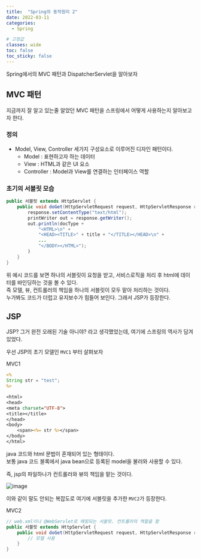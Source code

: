 ```yaml
---
title:  "Spring의 동작원리 2"
date: 2022-03-11
categories: 
  - Spring

# 고정값
classes: wide
toc: false
toc_sticky: false
---
```


Spring에서의 MVC 패턴과 DispatcherServlet을 알아보자


## MVC 패턴

지금까지 잘 알고 있는줄 알았던 MVC 패턴을 스프링에서 어떻게 사용하는지 알아보고자 한다.   

### 정의

- Model, View, Controller 세가지 구성요소로 이루어진 디자인 패턴이다.
    - Model : 표현하고자 하는 데이터
    - View : HTML과 같은 UI 요소
    - Controller : Model과 View를 연결하는 인터페이스 역할

### 초기의 서블릿 모습

```java
public 서블릿 extends HttpServlet {
    public void doGet(HttpServletRequest request, HttpServletResponse response) throws ServletException, IOException {
        response.setContentType("text/html");
        printWriter out = response.getWriter();
        out.println(docType + 
            "<HTML>\n" +
            "<HEAD><TITLE>" + title + "</TITLE></HEAD>\n" +
            ...
            "</BODY></HTML>");
        )
    }
}
```

위 예시 코드를 보면 하나의 서블릿이 요청을 받고, 서비스로직을 처리 후 html에 데이터를 바인딩하는 것을 볼 수 있다.   
즉 모델, 뷰, 컨트롤러의 책임을 하나의 서블릿이 모두 맡아 처리하는 것이다.   
누가봐도 코드가 더럽고 유지보수가 힘들어 보인다. 그래서 JSP가 등장한다.   

## JSP

JSP? 그거 완전 오래된 기술 아니야? 라고 생각했었는데, 여기에 스프링의 역사가 담겨있었다.   

우선 JSP의 초기 모델인 `MVC1` 부터 살펴보자

<div class="sub_title">MVC1</div>

```jsp
<%
String str = "test";
%>

<html>
<head>
<meta charset="UTF-8">
<title></title>
</head>
<body>
	<span><%= str %></span>
</body>
</html>
```

java 코드와 html 문법이 혼재되어 있는 형태이다.   
보통 java 코드 블록에서 java bean으로 등록된 model을 불러와 사용할 수 있다.   

즉, jsp의 파일하나가 컨트롤러와 뷰의 책임을 맡는 것이다.

![image](https://user-images.githubusercontent.com/71180414/157804029-d2540e45-efd7-4feb-9295-4dc7ce3a40c2.png)

이와 같이 말도 안되는 복잡도로 여기에 서블릿을 추가한 `MVC2`가 등장한다.

<div class="sub_title">MVC2</div>

```java
// web.xml이나 @WebServlet로 매핑되는 서블릿. 컨트롤러의 역할을 함
public 서블릿 extends HttpServlet {
    public void doGet(HttpServletRequest request, HttpServletResponse response) throws ServletException, IOException {
        // 모델 사용
    }
}
```

